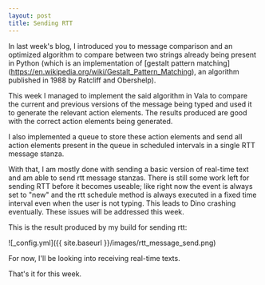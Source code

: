 ```yaml
---
layout: post
title: Sending RTT
---
```


In last week's blog, I introduced you to message comparison and an optimized algorithm to compare between two strings already being present in Python (which is an implementation of [gestalt pattern matching] (https://en.wikipedia.org/wiki/Gestalt_Pattern_Matching), an algorithm published in 1988 by Ratcliff and Obershelp).

This week I managed to implement the said algorithm in Vala to compare the current and previous versions of the message being typed and used it to generate the relevant action elements. The results produced are good with the correct action elements being generated.

I also implemented a queue to store these action elements and send all action elements present in the queue in scheduled intervals in a single RTT message stanza.

With that, I am mostly done with sending a basic version of real-time text and am able to send rtt message stanzas. There is still some work left for sending RTT before it becomes useable; like right now the event is always set to "new" and the rtt schedule method is always executed in a fixed time interval even when the user is not typing. This leads to Dino crashing eventually. These issues will be addressed this week.

This is the result produced by my build for sending rtt:

![_config.yml]({{ site.baseurl }}/images/rtt_message_send.png) 

For now, I'll be looking into receiving real-time texts.

That's it for this week.

